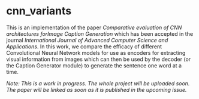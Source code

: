 # cnn_variants
This is an implementation of the paper *Comparative evaluation of CNN architectures forImage Caption Generation* which has been accepted in the journal *International Journal of Advanced Computer Science and Applications*. In this work, we compare the efficacy of different Convolutional Neural Network models for use as encoders for extracting visual information from images which can then be used by the decoder (or the Caption Generator module) to generate the sentence one word at a time.

*Note: This is a work in progress. The whole project will be uploaded soon. The paper will be linked as soon as it is published in the upcoming issue.*
